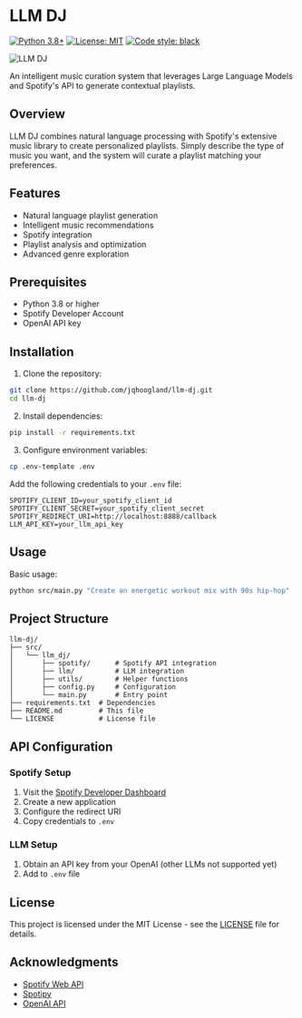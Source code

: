 # LLM DJ

[![Python 3.8+](https://img.shields.io/badge/python-3.8+-blue.svg)](https://www.python.org/downloads/)
[![License: MIT](https://img.shields.io/badge/License-MIT-yellow.svg)](https://opensource.org/licenses/MIT)
[![Code style: black](https://img.shields.io/badge/code%20style-black-000000.svg)](https://github.com/psf/black)
<!-- [![Tests](https://img.shields.io/badge/tests-pytest-green.svg)](https://docs.pytest.org/en/stable/) --> 

![LLM DJ](./assets/llm-dj.png)

An intelligent music curation system that leverages Large Language Models and Spotify's API to generate contextual playlists.

## Overview

LLM DJ combines natural language processing with Spotify's extensive music library to create personalized playlists. Simply describe the type of music you want, and the system will curate a playlist matching your preferences.

## Features

- Natural language playlist generation
- Intelligent music recommendations
- Spotify integration
- Playlist analysis and optimization
- Advanced genre exploration

## Prerequisites

- Python 3.8 or higher
- Spotify Developer Account
- OpenAI API key

## Installation

1. Clone the repository:
```bash
git clone https://github.com/jqhoogland/llm-dj.git
cd llm-dj
```

2. Install dependencies:
```bash
pip install -r requirements.txt
```

3. Configure environment variables:
```bash
cp .env-template .env
```

Add the following credentials to your `.env` file:
```
SPOTIFY_CLIENT_ID=your_spotify_client_id
SPOTIFY_CLIENT_SECRET=your_spotify_client_secret
SPOTIFY_REDIRECT_URI=http://localhost:8888/callback
LLM_API_KEY=your_llm_api_key
```

## Usage

Basic usage:
```bash
python src/main.py "Create an energetic workout mix with 90s hip-hop"
```

## Project Structure

```
llm-dj/
├── src/
│   └── llm_dj/
│       ├── spotify/      # Spotify API integration
│       ├── llm/          # LLM integration
│       ├── utils/        # Helper functions
│       ├── config.py     # Configuration
│       └── main.py       # Entry point
├── requirements.txt  # Dependencies
├── README.md         # This file
└── LICENSE           # License file
```

## API Configuration

### Spotify Setup
1. Visit the [Spotify Developer Dashboard](https://developer.spotify.com/dashboard)
2. Create a new application
3. Configure the redirect URI
4. Copy credentials to `.env`

### LLM Setup
1. Obtain an API key from your OpenAI (other LLMs not supported yet)
2. Add to `.env` file

## License

This project is licensed under the MIT License - see the [LICENSE](LICENSE) file for details.

## Acknowledgments

- [Spotify Web API](https://developer.spotify.com/documentation/web-api/)
- [Spotipy](https://spotipy.readthedocs.io/)
- [OpenAI API](https://openai.com/api/)